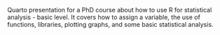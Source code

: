 Quarto presentation for a PhD course about how to use R for statistical analysis - basic level.
It covers how to assign a variable, the use of functions, libraries, plotting graphs, and some basic statistical analysis.
